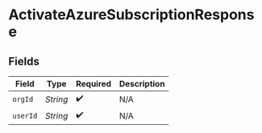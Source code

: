 # ActivateAzureSubscriptionResponse


## Fields

| Field              | Type               | Required           | Description        |
| ------------------ | ------------------ | ------------------ | ------------------ |
| `orgId`            | *String*           | :heavy_check_mark: | N/A                |
| `userId`           | *String*           | :heavy_check_mark: | N/A                |